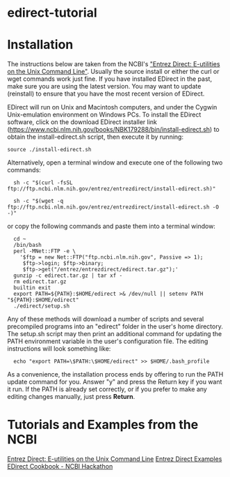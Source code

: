 # edirect-tutorial

# Installation

The instructions below are taken from the NCBI's ["Entrez Direct: E-utilities on the Unix Command Line"](https://www.ncbi.nlm.nih.gov/books/NBK179288/). Usually the source install or either the curl or wget commands work just fine. If you have installed EDirect in the past, make sure you are using the latest version. You may want to update (reinstall) to ensure that you have the most recent version of EDirect.

EDirect will run on Unix and Macintosh computers, and under the Cygwin Unix-emulation environment on Windows PCs. To install the EDirect software, click on the download EDirect installer link (https://www.ncbi.nlm.nih.gov/books/NBK179288/bin/install-edirect.sh) to obtain the install-edirect.sh script, then execute it by running:

```
source ./install-edirect.sh
```

Alternatively, open a terminal window and execute one of the following two commands:

```
  sh -c "$(curl -fsSL ftp://ftp.ncbi.nlm.nih.gov/entrez/entrezdirect/install-edirect.sh)"
```  
```
  sh -c "$(wget -q ftp://ftp.ncbi.nlm.nih.gov/entrez/entrezdirect/install-edirect.sh -O -)"
```

or copy the following commands and paste them into a terminal window:

```
  cd ~
  /bin/bash
  perl -MNet::FTP -e \
    '$ftp = new Net::FTP("ftp.ncbi.nlm.nih.gov", Passive => 1);
     $ftp->login; $ftp->binary;
     $ftp->get("/entrez/entrezdirect/edirect.tar.gz");'
  gunzip -c edirect.tar.gz | tar xf -
  rm edirect.tar.gz
  builtin exit
  export PATH=${PATH}:$HOME/edirect >& /dev/null || setenv PATH "${PATH}:$HOME/edirect"
  ./edirect/setup.sh
  ```
  
Any of these methods will download a number of scripts and several precompiled programs into an "edirect" folder in the user's home directory. The setup.sh script may then print an additional command for updating the PATH environment variable in the user's configuration file. The editing instructions will look something like:

```  
  echo "export PATH=\$PATH:\$HOME/edirect" >> $HOME/.bash_profile
```
  
As a convenience, the installation process ends by offering to run the PATH update command for you. Answer "y" and press the Return key if you want it run. If the PATH is already set correctly, or if you prefer to make any editing changes manually, just press **Return**.


# Tutorials and Examples from the NCBI
[Entrez Direct: E-utilities on the Unix Command Line](https://www.ncbi.nlm.nih.gov/books/NBK179288/)
[Entrez Direct Examples](https://www.ncbi.nlm.nih.gov/books/NBK565821/)
[EDirect Cookbook - NCBI Hackathon](https://github.com/NCBI-Hackathons/EDirectCookbook)
